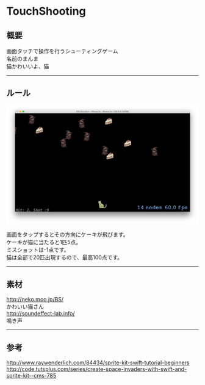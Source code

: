 # TouchShooting

## 概要
画面タッチで操作を行うシューティングゲーム  
名前のまんま  
猫かわいいよ、猫

----
## ルール

![play demo](https://raw.githubusercontent.com/Yaruki00/TouchShooting/master/game.png)

画面をタップするとその方向にケーキが飛びます。  
ケーキが猫に当たると1匹5点。  
ミスショットは-1点です。  
猫は全部で20匹出現するので、最高100点です。  

----
## 素材  
http://neko.moo.jp/BS/  
かわいい猫さん  
http://soundeffect-lab.info/  
鳴き声

----
## 参考  
http://www.raywenderlich.com/84434/sprite-kit-swift-tutorial-beginners  
http://code.tutsplus.com/series/create-space-invaders-with-swift-and-sprite-kit--cms-785
